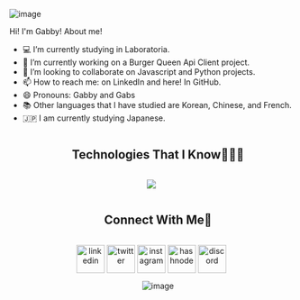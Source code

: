
![image](https://github.com/Gabby948/Gabby948/assets/125084134/88bd5251-3cb0-43b0-9180-18a3dc34958a)

Hi! I'm Gabby!
About me! 
  * 💻 I’m currently studying in Laboratoria.                                    
  * 🔭 I’m currently working on a Burger Queen Api Client project.                                                                                                                         
  * 👯 I’m looking to collaborate on Javascript and Python projects.                                                                                                                         
  * 📫 How to reach me: on LinkedIn and here! In GitHub.                                                                                                                           
  * 😄 Pronouns: Gabby and Gabs
  * 📚 Other languages that I have studied are Korean, Chinese, and French.
  * 🇯🇵   I am currently studying Japanese.


<!--h1 without bottom border-->
<div id="user-content-toc">
  <ul align="center">
    <summary><h2 style="display: inline-block">Technologies That I Know👨🏻‍💻</h2></summary>
  </ul>
</div>
<!--tech stack icons-->
<p align="center">
  <a href="https://skillicons.dev">
    <img src="https://skillicons.dev/icons?i=git,aws,javascript,typescript,bootstr,npm,css,python,discord,express,figma,firebase,github,html,java,linux,MySQL,jest,nodejs,react,vscode&" />
  </a>
</p>


<!-- Connect with me -->
<!--h2 without bottom border-->
<div id="user-content-toc">
  <ul align="center">
    <summary><h2 style="display: inline-block">Connect With Me🤝</h2></summary>
  </ul>
</div>

<!--icons and links-->
<p align="center">
<a href="https://www.linkedin.com/in/1010nishant/" target="blank"><img align="center" src="https://user-images.githubusercontent.com/88904952/234979284-68c11d7f-1acc-4f0c-ac78-044e1037d7b0.png" alt="linkedin" height="50" width="50" /></a>
<a href="https://twitter.com/1010nishant" target="blank"><img align="center" src="https://user-images.githubusercontent.com/88904952/234980676-61bfb021-ecc8-48f7-88e6-34c1b06c4a58.png" alt="twitter" height="50" width="50" /></a> 
<a href="https://www.instagram.com/nishant.jangir.1010/" target="blank"><img align="center" src="https://user-images.githubusercontent.com/88904952/234981169-2dd1e58f-4b7e-468c-8213-034ba62156c3.png" alt="instagram" height="50" width="50" /></a>
<a href="https://1010nishant.hashnode.dev/" target="blank"><img align="center" src="https://user-images.githubusercontent.com/88904952/234982196-562aea17-5532-4550-8c08-1c7cb994a541.png" alt="hashnode" height="50" width="50" /></a>
<a href="https://discord.gg/UjwKkJsXsf" target="blank"><img align="center" src="https://user-images.githubusercontent.com/88904952/234982627-019fd336-6248-453c-9b05-97c13fd1d207.png" alt="discord" height="50" width="50" /></a>
  
</p>

  <div id="octo-content">
  <ul align="center">
    
![image](https://github.com/Gabby948/Gabby948/assets/125084134/4ef294eb-f06a-443d-9451-94c18236e0d0)
  </ul>
</div>

